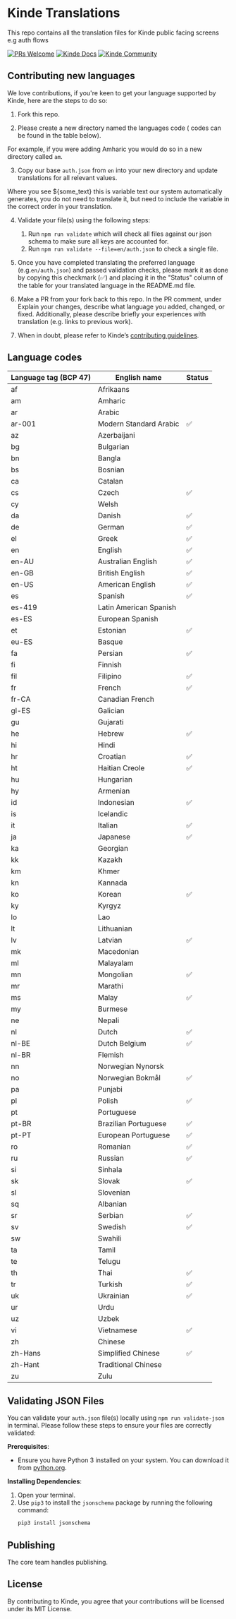 # Kinde Translations

This repo contains all the translation files for Kinde public facing screens e.g auth flows

[![PRs Welcome](https://img.shields.io/badge/PRs-welcome-brightgreen.svg?style=flat-square)](https://makeapullrequest.com) [![Kinde Docs](https://img.shields.io/badge/Kinde-Docs-eee?style=flat-square)](https://kinde.com/docs/) [![Kinde Community](https://img.shields.io/badge/Kinde-Community-eee?style=flat-square)](https://thekindecommunity.slack.com)

## Contributing new languages

We love contributions, if you're keen to get your language supported by Kinde, here are the steps to do so:

1. Fork this repo.

2. Please create a new directory named the languages code ( codes can be found in the table below).

For example, if you were adding Amharic you would do so in a new directory called `am`.

3. Copy our base `auth.json` from `en` into your new directory and update translations for all relevant values.

Where you see ${some_text} this is variable text our system automatically generates, you do not need to translate it, but need to include the variable in the correct order in your translation.

4. Validate your file(s) using the following steps:

   1. Run `npm run validate` which will check all files against our json schema to make sure all keys are accounted for.
   2. Run `npm run validate --file=en/auth.json` to check a single file.

5. Once you have completed translating the preferred language (e.g.`en/auth.json`) and passed validation checks, please mark it as done by copying this checkmark (✅) and placing it in the "Status" column of the table for your translated language in the README.md file.

6. Make a PR from your fork back to this repo. In the PR comment, under Explain your changes, describe what language you added, changed, or fixed. Additionally, please describe briefly your experiences with translation (e.g. links to previous work).

7. When in doubt, please refer to Kinde’s [contributing guidelines](https://github.com/kinde-oss/.github/blob/489e2ca9c3307c2b2e098a885e22f2239116394a/CONTRIBUTING.md).

## Language codes

| Language tag (BCP 47) | English name           | Status |
| --------------------- | ---------------------- | ------ |
| af                    | Afrikaans              |
| am                    | Amharic                |
| ar                    | Arabic                 |
| ar-001                | Modern Standard Arabic | ✅     |
| az                    | Azerbaijani            |
| bg                    | Bulgarian              |
| bn                    | Bangla                 |
| bs                    | Bosnian                |
| ca                    | Catalan                |
| cs                    | Czech                  | ✅     |
| cy                    | Welsh                  |
| da                    | Danish                 | ✅     |
| de                    | German                 | ✅     |
| el                    | Greek                  | ✅     |
| en                    | English                | ✅     |
| en-AU                 | Australian English     | ✅     |
| en-GB                 | British English        | ✅     |
| en-US                 | American English       | ✅     |
| es                    | Spanish                | ✅     |
| es-419                | Latin American Spanish |
| es-ES                 | European Spanish       |
| et                    | Estonian               | ✅     |
| eu-ES                 | Basque                 |
| fa                    | Persian                | ✅     |
| fi                    | Finnish                |
| fil                   | Filipino               | ✅     |
| fr                    | French                 | ✅     |
| fr-CA                 | Canadian French        |
| gl-ES                 | Galician               |
| gu                    | Gujarati               |
| he                    | Hebrew                 | ✅     |
| hi                    | Hindi                  |
| hr                    | Croatian               | ✅     |
| ht                    | Haitian Creole         | ✅     |
| hu                    | Hungarian              |
| hy                    | Armenian               |
| id                    | Indonesian             | ✅     |
| is                    | Icelandic              |
| it                    | Italian                | ✅     |
| ja                    | Japanese               | ✅     |
| ka                    | Georgian               |
| kk                    | Kazakh                 |
| km                    | Khmer                  |
| kn                    | Kannada                |
| ko                    | Korean                 | ✅     |
| ky                    | Kyrgyz                 |
| lo                    | Lao                    |
| lt                    | Lithuanian             |
| lv                    | Latvian                | ✅     |
| mk                    | Macedonian             |
| ml                    | Malayalam              |
| mn                    | Mongolian              | ✅     |
| mr                    | Marathi                |
| ms                    | Malay                  | ✅     |
| my                    | Burmese                |
| ne                    | Nepali                 |
| nl                    | Dutch                  | ✅     |
| nl-BE                 | Dutch Belgium          | ✅     |
| nl-BR                 | Flemish                |
| nn                    | Norwegian Nynorsk      |
| no                    | Norwegian Bokmål       | ✅     |
| pa                    | Punjabi                |
| pl                    | Polish                 | ✅     |
| pt                    | Portuguese             |
| pt-BR                 | Brazilian Portuguese   | ✅     |
| pt-PT                 | European Portuguese    | ✅     |
| ro                    | Romanian               | ✅     |
| ru                    | Russian                | ✅     |
| si                    | Sinhala                |
| sk                    | Slovak                 | ✅
| sl                    | Slovenian              |
| sq                    | Albanian               |
| sr                    | Serbian                | ✅     |
| sv                    | Swedish                | ✅     |
| sw                    | Swahili                |
| ta                    | Tamil                  |
| te                    | Telugu                 |
| th                    | Thai                   | ✅     |
| tr                    | Turkish                | ✅     |
| uk                    | Ukrainian              | ✅     |
| ur                    | Urdu                   |
| uz                    | Uzbek                  |
| vi                    | Vietnamese             | ✅     |
| zh                    | Chinese                |
| zh-Hans               | Simplified Chinese     | ✅     |
| zh-Hant               | Traditional Chinese    |
| zu                    | Zulu                   |

## Validating JSON Files

You can validate your `auth.json` file(s) locally using `npm run validate-json` in terminal. Please follow these steps to ensure your files are correctly validated:

**Prerequisites**:

- Ensure you have Python 3 installed on your system. You can download it from [python.org](https://www.python.org/downloads/).

**Installing Dependencies**:

1. Open your terminal.
2. Use `pip3` to install the `jsonschema` package by running the following command:
   ```sh
   pip3 install jsonschema
   ```

## Publishing

The core team handles publishing.

## License

By contributing to Kinde, you agree that your contributions will be licensed under its MIT License.

